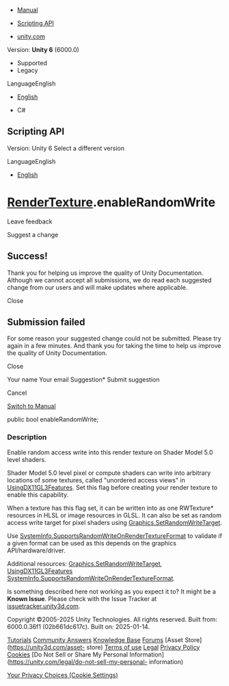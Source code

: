 [ ]()

  * [Manual](../Manual/index.html)
  * [Scripting API](../ScriptReference/index.html)

  * [unity.com](https://unity.com/)

Version: **Unity 6** (6000.0)

  * Supported
  * Legacy

LanguageEnglish

  * [English]()

  * C#

[ ](https://docs.unity3d.com)

## Scripting API

Version: Unity 6 Select a different version

LanguageEnglish

  * [English]()

#  [RenderTexture](RenderTexture.html).enableRandomWrite

Leave feedback

Suggest a change

## Success!

Thank you for helping us improve the quality of Unity Documentation. Although
we cannot accept all submissions, we do read each suggested change from our
users and will make updates where applicable.

Close

## Submission failed

For some reason your suggested change could not be submitted. Please <a>try
again</a> in a few minutes. And thank you for taking the time to help us
improve the quality of Unity Documentation.

Close

Your name Your email Suggestion* Submit suggestion

Cancel

[Switch to Manual](../Manual/class-RenderTexture.html "Go to RenderTexture
Component in the Manual")

public bool enableRandomWrite;

### Description

Enable random access write into this render texture on Shader Model 5.0 level
shaders.

Shader Model 5.0 level pixel or compute shaders can write into arbitrary
locations of some textures, called "unordered access views" in
[UsingDX11GL3Features](../Manual/UsingDX11GL3Features.html). Set this flag
before creating your render texture to enable this capability.  
  
When a texture has this flag set, it can be written into as one RWTexture*
resources in HLSL or image resources in GLSL. It can also be set as random
access write target for pixel shaders using
[Graphics.SetRandomWriteTarget](Graphics.SetRandomWriteTarget.html).  
  
Use
[SystemInfo.SupportsRandomWriteOnRenderTextureFormat](SystemInfo.SupportsRandomWriteOnRenderTextureFormat.html)
to validate if a given format can be used as this depends on the graphics
API/hardware/driver.  
  
Additional resources:
[Graphics.SetRandomWriteTarget](Graphics.SetRandomWriteTarget.html),
[UsingDX11GL3Features](../Manual/UsingDX11GL3Features.html)
[SystemInfo.SupportsRandomWriteOnRenderTextureFormat](SystemInfo.SupportsRandomWriteOnRenderTextureFormat.html).

Is something described here not working as you expect it to? It might be a
**Known Issue**. Please check with the Issue Tracker at
[issuetracker.unity3d.com](https://issuetracker.unity3d.com).

Copyright ©2005-2025 Unity Technologies. All rights reserved. Built from:
6000.0.36f1 (02b661dc617c). Built on: 2025-01-14.

[Tutorials](https://unity3d.com/learn) [Community
Answers](https://answers.unity3d.com) [Knowledge
Base](https://support.unity3d.com/hc/en-us)
[Forums](https://forum.unity3d.com) [Asset Store](https://unity3d.com/asset-
store) [Terms of use](https://docs.unity3d.com/Manual/TermsOfUse.html)
[Legal](https://unity.com/legal) [Privacy
Policy](https://unity.com/legal/privacy-policy)
[Cookies](https://unity.com/legal/cookie-policy) [Do Not Sell or Share My
Personal Information](https://unity.com/legal/do-not-sell-my-personal-
information)

[Your Privacy Choices (Cookie Settings)](javascript:void\(0\);)

